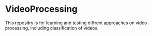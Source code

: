 # VideoProcessing
This repositry is for learning and testing diffrent approaches on video processing, including classification of videos.
